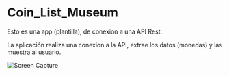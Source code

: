 # Coin_List_Museum

Esto es una app (plantilla), de conexion a una API Rest.

La aplicación realiza una conexion a la API, extrae los datos (monedas) y las muestra al usuario.

![Screen Capture](https://master.render.es/dedalo/media/image/original/6000/rsc29_rsc170_6065.jpg?1)
